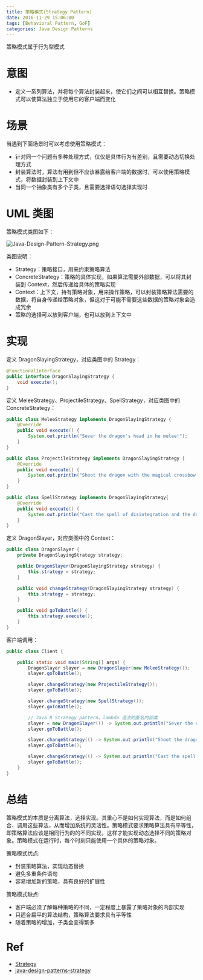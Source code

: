 ```yaml
---
title: 策略模式(Strategy Pattern)
date: 2016-11-29 15:06:00
tags: [Behavioral Pattern, GoF]
categories: Java Design Patterns
---
```


策略模式属于行为型模式

<!-- more -->

# 意图

* 定义一系列算法，并将每个算法封装起来，使它们之间可以相互替换。策略模式可以使算法独立于使用它的客户端而变化

# 场景

当遇到下面场景时可以考虑使用策略模式：

* 针对同一个问题有多种处理方式，仅仅是具体行为有差别，且需要动态切换处理方式
* 封装算法时，算法有用到但不应该暴露给客户端的数据时，可以使用策略模式，将数据封装到上下文中
* 当同一个抽象类有多个子类，且需要选择语句选择实现时

# UML 类图

策略模式类图如下：

![Java-Design-Pattern-Strategy.png](http://otg3f8t90.bkt.clouddn.com/2018/1/8/Java-Design-Pattern-Strategy.png)

类图说明：

* Strategy：策略接口，用来约束策略算法
* ConcreteStrategy：策略的具体实现，如果算法需要外部数据，可以将其封装到 Context，然后传递给具体的策略实现
* Context：上下文，持有策略对象，用来操作策略，可以封装策略算法需要的数据，将自身传递给策略对象，但这对于可能不需要这些数据的策略对象会造成冗余
* 策略的选择可以放到客户端，也可以放到上下文中

# 实现

定义 DragonSlayingStrategy，对应类图中的 Strategy：

```java
@FunctionalInterface
public interface DragonSlayingStrategy {
    void execute();
}
```

定义 MeleeStrategy、ProjectileStrategy、SpellStrategy，对应类图中的 ConcreteStrategy：

```java
public class MeleeStrategy implements DragonSlayingStrategy {
    @Override
    public void execute() {
        System.out.println("Sever the dragon's head in he melee!");
    }
}
```

```java
public class ProjectileStrategy implements DragonSlayingStrategy {
    @Override
    public void execute() {
        System.out.println("Shoot the dragon with the magical crossbow!");
    }
}
```

```java
public class SpellStrategy implements DragonSlayingStrategy{
    @Override
    public void execute() {
        System.out.println("Cast the spell of disintegration and the dragon vaporizes in a pile of dust!");
    }
}
```

定义 DragonSlayer，对应类图中的 Context：

```java
public class DragonSlayer {
    private DragonSlayingStrategy strategy;

    public DragonSlayer(DragonSlayingStrategy strategy) {
        this.strategy = strategy;
    }

    public void changeStrategy(DragonSlayingStrategy strategy) {
        this.strategy = strategy;
    }

    public void goToBattle() {
        this.strategy.execute();
    }
}
```

客户端调用：

```java
public class Client {

    public static void main(String[] args) {
        DragonSlayer slayer = new DragonSlayer(new MeleeStrategy());
        slayer.goToBattle();

        slayer.changeStrategy(new ProjectileStrategy());
        slayer.goToBattle();

        slayer.changeStrategy(new SpellStrategy());
        slayer.goToBattle();

        // Java 8 Strategy pattern，lambda 语法的匿名内部类
        slayer = new DragonSlayer(() -> System.out.println("Sever the dragon's head in he melee!"));
        slayer.goToBattle();

        slayer.changeStrategy(() -> System.out.println("Shoot the dragon with the magical crossbow!"));
        slayer.goToBattle();

        slayer.changeStrategy(() -> System.out.println("Cast the spell of disintegration and the dragon vaporizes in a pile of dust!"));
        slayer.goToBattle();
    }
}
```

# 总结

策略模式的本质是分离算法，选择实现。其重心不是如何实现算法，而是如何组合、调用这些算法，从而增加系统的灵活性。策略模式要求策略算法具有平等性，即策略算法应该是相同行为的的不同实现，这样才能实现动态选择不同的策略对象。策略模式在运行时，每个时刻只能使用一个具体的策略对象。

策略模式优点:

* 封装策略算法，实现动态替换
* 避免多重条件语句
* 容易增加新的策略，具有良好的扩展性

策略模式缺点:

* 客户端必须了解每种策略的不同，一定程度上暴露了策略对象的内部实现
* 只适合扁平的算法结构，策略算法要求具有平等性
* 随着策略的增加，子类会变得繁多

# Ref

* [Strategy](http://www.oodesign.com/strategy-pattern.html)
* [java-design-patterns-strategy](https://github.com/iluwatar/java-design-patterns/blob/master/strategy/README.md)